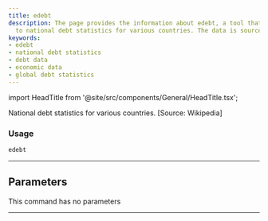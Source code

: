 ```yaml
---
title: edebt
description: The page provides the information about edebt, a tool that gives access
  to national debt statistics for various countries. The data is sourced from Wikipedia.
keywords:
- edebt
- national debt statistics
- debt data
- economic data
- global debt statistics
---
```


import HeadTitle from '@site/src/components/General/HeadTitle.tsx';

<HeadTitle title="edebt - Economy - Reference | OpenBB Terminal Docs" />

National debt statistics for various countries. [Source: Wikipedia]

### Usage

```python
edebt
```

---

## Parameters

This command has no parameters


---
